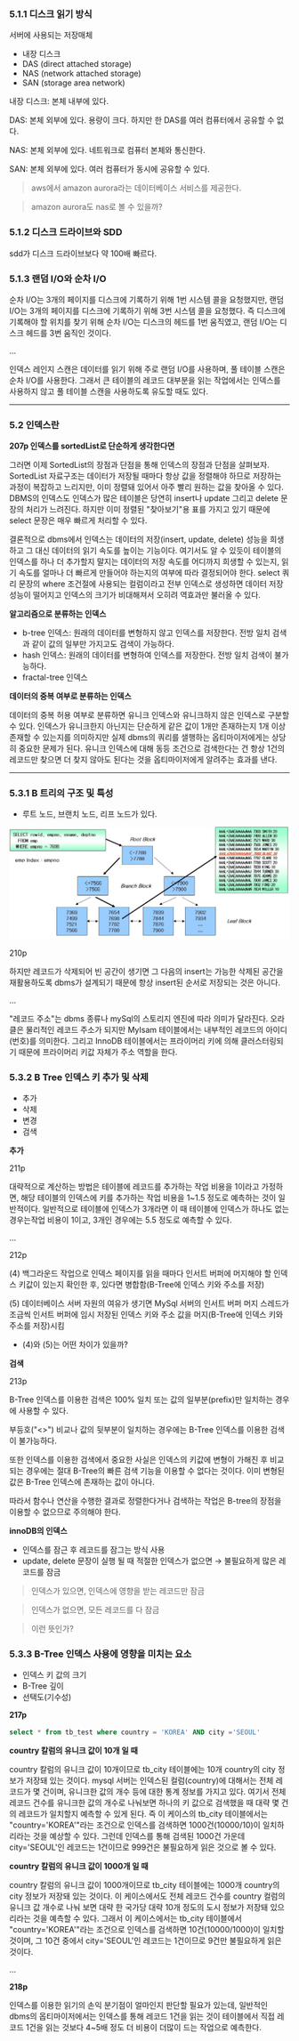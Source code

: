 ### 5.1.1 디스크 읽기 방식

서버에 사용되는 저장매체

- 내장 디스크
- DAS (direct attached storage)
- NAS (network attached storage)
- SAN (storage area network)

내장 디스크: 본체 내부에 있다.

DAS: 본체 외부에 있다. 용량이 크다. 하지만 한 DAS를 여러 컴퓨터에서 공유할 수 없다.

NAS: 본체 외부에 있다. 네트워크로 컴퓨터 본체와 통신한다.

SAN: 본체 외부에 있다. 여러 컴퓨터가 동시에 공유할 수 있다.

> aws에서 amazon aurora라는 데이터베이스 서비스를 제공한다. 

> amazon aurora도 nas로 볼 수 있을까?

### 5.1.2 디스크 드라이브와 SDD

sdd가  디스크 드라이브보다 약 100배 빠르다.

### 5.1.3 랜덤 I/O와 순차 I/O

순차 I/O는 3개의 페이지를 디스크에 기록하기 위해 1번 시스템 콜을 요청했지만, 랜덤 I/O는 3개의 페이지를 디스크에 기록하기 위해 3번 시스템 콜을 요청했다. 즉 디스크에 기록해야 할 위치를 찾기 위해 순차 I/O는 디스크의 헤드를 1번 움직였고, 랜덤 I/O는 디스크 헤드를 3번 움직인 것이다. 

...

인덱스 레인지 스캔은 데이터를 읽기 위해 주로 랜덤 I/O를 사용하며, 풀 테이블 스캔은 순차 I/O를 사용한다. 그래서 큰 테이블의 레코드 대부분을 읽는 작업에서는 인덱스를 사용하지 않고 풀 테이블 스캔을 사용하도록 유도할 때도 있다.

---

### 5.2 인덱스란

**207p 인덱스를 sortedList로 단순하게 생각한다면**

그러면 이제 SortedList의 장점과 단점을 통해 인덱스의 장점과 단점을 살펴보자. SortedList 자료구조는 데이터가 저장될 때마다 항상 값을 정렬해야 하므로 저장하는 과정이 복잡하고 느리지만, 이미 정렬돼 있어서 아주 빨리 원하는 값을 찾아올 수 있다. DBMS의 인덱스도 인덱스가 많은 테이블은 당연히  insert나 update 그리고 delete 문장의 처리가 느려진다. 하지만 이미 정렬된 "찾아보기"용 표를 가지고 있기 때문에 select 문장은 매우 빠르게 처리할 수 있다.

결론적으로 dbms에서 인덱스는 데이터의 저장(insert, update, delete) 성능을 희생하고 그 대신 데이터의 읽기 속도를 높이는 기능이다. 여기서도 알 수 있듯이 테이블의 인덱스를 하나 더 추가할지 말지는 데이터의 저장 속도를 어디까지 희생할 수 있는지, 읽기 속도를 얼마나 더 빠르게 만들어야 하는지의 여부에 따라 결정되어야 한다. select 쿼리 문장의 where 조건절에 사용되는 컬럼이라고 전부 인덱스로 생성하면 데이터 저장 성능이 떨어지고 인덱스의 크기가 비대해져서 오히려 역효과만 불러올 수 있다.

**알고리즘으로 분류하는 인덱스**

- b-tree 인덱스: 원래의 데이터를 변형하지 않고 인덱스를 저장한다. 전방 일치 검색과 같이 값의 일부만 가지고도 검색이 가능하다.
- hash 인덱스: 원래의 데이터를 변형하여 인덱스를 저장한다. 전방 일치 검색이 불가능하다.
- fractal-tree 인덱스

**데이터의 중복 여부로 분류하는 인덱스**

데이터의 중복 허용 여부로 분류하면 유니크 인덱스와 유니크하지 않은 인덱스로 구분할 수 있다. 인덱스가 유니크한지 아닌지는 단순하게 같은 값이 1개만 존재하는지 1개 이상 존재할 수 있는지를 의미하지만 실제 dbms의 쿼리를 샐행하는 옵티마이저에게는 상당히 중요한 문제가 된다. 유니크 인덱스에 대해 동등 조건으로 검색한다는 건 항상 1건의 레코드만 찾으면 더 찾지 않아도 된다는 것을 옵티마이저에게 알려주는 효과를 낸다.

---

### 5.3.1 B 트리의 구조 및 특성

- 루트 노드, 브랜치 노드, 리프 노드가 있다.

![15-1](../images/b_tree_uniqe_scan.JPG)


210p

하지만 레코드가 삭제되어 빈 공간이 생기면 그 다음의 insert는 가능한 삭제된 공간을 재활용하도록 dbms가 설계되기 때문에 항상 insert된 순서로 저장되는 것은 아니다.

...

"레코드 주소"는 dbms 종류나 mySql의 스토리지 엔진에 따라 의미가 달라진다. 오라클은 물리적인 레코드 주소가 되지만 MyIsam 테이블에서는 내부적인 레코드의 아이디(번호)를 의미한다. 그리고 InnoDB 테이블에서는 프라이머리 키에 의해 클러스터링되기 때문에 프라이머리 키값 자체가 주소 역할을 한다.

### 5.3.2 B Tree 인덱스 키 추가 및 삭제

- 추가
- 삭제
- 변경
- 검색

**추가**

211p

대략적으로 계산하는 방법은 테이블에 레코드를 추가하는 작업 비용을 1이라고 가정하면, 해당 테이블의 인덱스에 키를 추가하는 작업 비용을 1~1.5 정도로 예측하는 것이 일반적이다. 일반적으로 테이블에 인덱스가 3개라면 이 때 테이블에 인덱스가 하나도 없는 경우는작업 비용이 1이고, 3개인 경우에는 5.5 정도로 예측할 수 있다.

...

212p

(4) 백그라운드 작업으로 인덱스 페이지를 읽을 때마다 인서트 버퍼에 머지해야 할 인덱스 키값이 있는지 확인한 후, 있다면 병합함(B-Tree에 인덱스 키와 주소를 저장)

(5) 데이터베이스 서버 자원의 여유가 생기면 MySql 서버의 인서트 버퍼 머지 스레드가 조금씩 인서트 버퍼에 임시 저장된 인덱스 키와 주소 값을 머지(B-Tree에 인덱스 키와 주소를 저장)시킴

- (4)와 (5)는 어떤 차이가 있을까?

**검색**

213p

B-Tree 인덱스를 이용한 검색은 100% 일치 또는 값의 일부분(prefix)만 일치하는 경우에 사용할 수 있다.

부등호("<>") 비교나 값의 뒷부분이 일치하는 경우에는 B-Tree 인덱스를 이용한 검색이 불가능하다.

또한 인덱스를 이용한 검색에서 중요한 사실은 인덱스의  키값에 변형이 가해진 후 비교되는 경우에는 절대 B-Tree의 빠른 검색 기능을 이용할 수 없다는 것이다. 이미 변형된 값은 B-Tree 인덱스에 존재하는 값이 아니다.

따라서 함수나 연산을 수행한 결과로 정렬한다거나 검색하는 작업은 B-tree의 장점을 이용할 수 없으므로 주의해야 한다.

**innoDB의 인덱스**

- 인덱스를 잠근 후 레코드를 잠그는 방식 사용
- update, delete 문장이 실행 될 때 적절한 인덱스가 없으면 → 불필요하게 많은 레코드를 잠금

> 인덱스가 있으면, 인덱스에 영향을 받는 레코드만 잠금

> 인덱스가 없으면, 모든 레코드를 다 잠금 

> 이런 뜻인가?

### 5.3.3 B-Tree 인덱스 사용에 영향을 미치는 요소

- 인덱스 키 값의 크기
- B-Tree 깊이
- 선택도(기수성)

**217p**

```sql
select * from tb_test where country = 'KOREA' AND city ='SEOUL'
```

**country 칼럼의 유니크 값이 10개 일 때**

country 칼럼의 유니크 값이 10개이므로 tb_city 테이블에는 10개 country의 city 정보가 저장돼 있는 것이다. mysql 서버는 인덱스된 컬럼(country)에 대해서는 전체 레코드가 몇 건이며, 유니크한 값의 개수 등에 대한 통계 정보를 가지고 있다. 여기서 전체 레코드 건수를 유니크한 값의 개수로 나눠보면 하나의 키 값으로 검색했을 때 대략 몇 건의 레코드가 일치할지 예측할 수 있게 된다. 즉 이 케이스의 tb_city 테이블에서는 "country='KOREA'"라는 조건으로 인덱스를 검색하면 1000건(10000/10)이 일치하리라는 것을 예상할 수 있다. 그런데 인덱스를 통해 검색된 1000건 가운데 city='SEOUL'인 레코드는 1건이므로 999건은 불필요하게 읽은 것으로 볼 수 있다.

**country 칼럼의 유니크 값이 1000개 일 때**

country 칼럼의 유니크 값이 1000개이므로 tb_city 테이블에는 1000개 country의 city 정보가 저장돼 있는 것이다. 이 케이스에서도 전체 레코드 건수를 country 컬럼의 유니크 값 개수로 나눠 보면 대략 한 국가당 대략 10개 정도의 도시 정보가 저장돼 있으리라는 것을 예측할 수 있다. 그래서 이 케이스에서는 tb_city 테이블에서 "country='KOREA'"라는 조건으로 인덱스를 검색하면 10건(10000/1000)이 일치할 것이며, 그 10건 중에서 city='SEOUL'인 레코드는 1건이므로 9건만 불필요하게 읽은 것이다.

...

**218p**

인덱스를 이용한 읽기의 손익 분기점이 얼마인지 판단할 필요가 있는데, 일반적인 dbms의 옵티마이저에서는 인덱스를 통해 레코드 1건을 읽는 것이 테이블에서 직접 레코드 1건을 읽는 것보다 4~5배 정도 더 비용이 더많이 드는 작업으로 예측한다.
